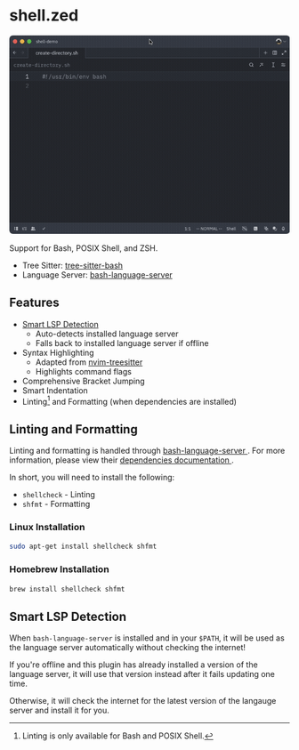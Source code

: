 # shell.zed

<p align="center">
  <img src="doc/demo.gif" alt="Demo GIF">
</p>

Support for Bash, POSIX Shell, and ZSH.

- Tree Sitter: [tree-sitter-bash](https://github.com/tree-sitter/tree-sitter-bash)
- Language Server: [bash-language-server](https://github.com/bash-lsp/bash-language-server)

## Features

- [Smart LSP Detection](#smart-lsp-detection)
  - Auto-detects installed language server
  - Falls back to installed language server if offline
- Syntax Highlighting
  - Adapted from [nvim-treesitter](https://github.com/nvim-treesitter/nvim-treesitter/blob/master/queries/bash/highlights.scm)
  - Highlights command flags
- Comprehensive Bracket Jumping
- Smart Indentation
- Linting[^1] and Formatting (when dependencies are installed)

## Linting and Formatting

Linting and formatting is handled through [bash-language-server
](https://github.com/bash-lsp/bash-language-server). For more information,
please view their [dependencies documentation
](https://github.com/bash-lsp/bash-language-server?tab=readme-ov-file#dependencies).

In short, you will need to install the following:

- `shellcheck` - Linting
- `shfmt` - Formatting

### Linux Installation

```bash
sudo apt-get install shellcheck shfmt
```

### Homebrew Installation

```bash
brew install shellcheck shfmt
```

[^1]: Linting is only available for Bash and POSIX Shell.

## Smart LSP Detection

When `bash-language-server` is installed and in your `$PATH`, it will be used as
the language server automatically without checking the internet!

If you're offline and this plugin has already installed a version of the
language server, it will use that version instead after it fails updating one
time.

Otherwise, it will check the internet for the latest version of the langauge
server and install it for you.
